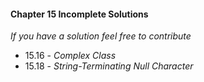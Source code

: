 #### Chapter 15 Incomplete Solutions

*If you have a solution feel free to contribute*

- 15.16 - *Complex Class*
- 15.18 - *String-Terminating Null Character*
